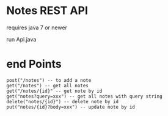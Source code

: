 # Notes REST API
requires java 7 or newer

run Api.java

# end Points

```
post("/notes") -- to add a note
get("/notes") -- get all notes
get("/notes/{id}" -- get note by id
get("notes?query=xxx") -- get all notes with query string
delete("notes/{id}") -- delete note by id
put("notes/{id}?body=xxx") -- update note by id
```
